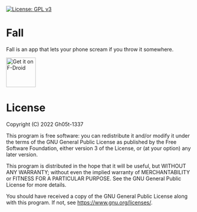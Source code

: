 [![License: GPL v3](https://img.shields.io/badge/License-GPLv3-blue.svg)](https://www.gnu.org/licenses/gpl-3.0)

# Fall
   Fall is an app that lets your phone scream if you throw it somewhere.
   
   [<img src="https://fdroid.gitlab.io/artwork/badge/get-it-on.png" alt="Get it on F-Droid" height="80">][f-droid]
   
# License
   Copyright (C) 2022  Gh05t-1337

   This program is free software: you can redistribute it and/or modify
   it under the terms of the GNU General Public License as published by
   the Free Software Foundation, either version 3 of the License, or
   (at your option) any later version.

   This program is distributed in the hope that it will be useful,
   but WITHOUT ANY WARRANTY; without even the implied warranty of
   MERCHANTABILITY or FITNESS FOR A PARTICULAR PURPOSE.  See the
   GNU General Public License for more details.

   You should have received a copy of the GNU General Public License
   along with this program.  If not, see <https://www.gnu.org/licenses/>.

[f-droid]: https://f-droid.org/en/packages/com.autismprime.fall/
